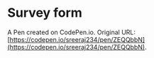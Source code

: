 # Survey form

A Pen created on CodePen.io. Original URL: [https://codepen.io/sreeraj234/pen/ZEQQbbN](https://codepen.io/sreeraj234/pen/ZEQQbbN).


